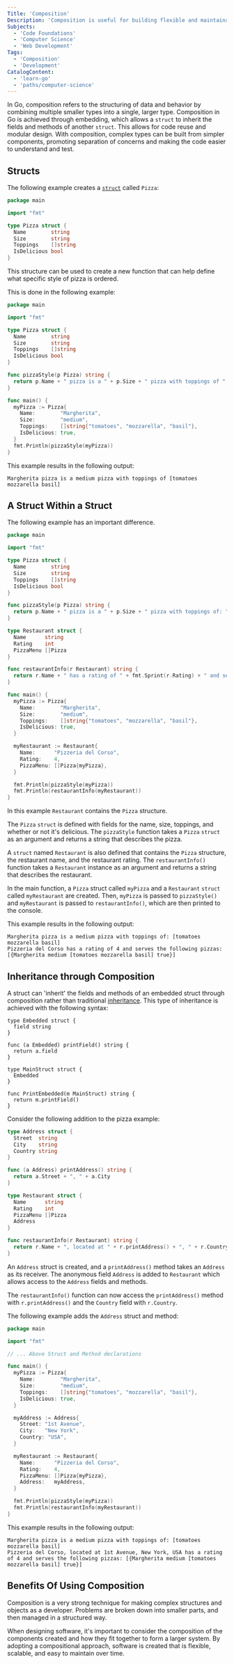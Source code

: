 ```yaml
---
Title: 'Composition'
Description: 'Composition is useful for building flexible and maintainable code.'
Subjects:
  - 'Code Foundations'
  - 'Computer Science'
  - 'Web Development'
Tags:
  - 'Composition'
  - 'Development'
CatalogContent:
  - 'learn-go'
  - 'paths/computer-science'
---
```


In Go, composition refers to the structuring of data and behavior by combining multiple smaller types into a single, larger type. Composition in Go is achieved through embedding, which allows a `struct` to inherit the fields and methods of another `struct`. This allows for code reuse and modular design. With composition, complex types can be built from simpler components, promoting separation of concerns and making the code easier to understand and test.

## Structs

The following example creates a [`struct`](https://www.codecademy.com/resources/docs/go/data-types) called `Pizza`:

```go
package main

import "fmt"

type Pizza struct {
  Name        string
  Size        string
  Toppings    []string
  IsDelicious bool
}
```

This structure can be used to create a new function that can help define what specific style of pizza is ordered.

This is done in the following example:

```go
package main

import "fmt"

type Pizza struct {
  Name        string
  Size        string
  Toppings    []string
  IsDelicious bool
}

func pizzaStyle(p Pizza) string {
  return p.Name + " pizza is a " + p.Size + " pizza with toppings of " + fmt.Sprint(p.Toppings)
}

func main() {
  myPizza := Pizza{
    Name:        "Margherita",
    Size:        "medium",
    Toppings:    []string{"tomatoes", "mozzarella", "basil"},
    IsDelicious: true,
  }
  fmt.Println(pizzaStyle(myPizza))
}
```

This example results in the following output:

```shell
Margherita pizza is a medium pizza with toppings of [tomatoes mozzarella basil]
```

## A Struct Within a Struct

The following example has an important difference.

```go
package main

import "fmt"

type Pizza struct {
  Name        string
  Size        string
  Toppings    []string
  IsDelicious bool
}

func pizzaStyle(p Pizza) string {
  return p.Name + " pizza is a " + p.Size + " pizza with toppings of: " + fmt.Sprint(p.Toppings)
}

type Restaurant struct {
  Name      string
  Rating    int
  PizzaMenu []Pizza
}

func restaurantInfo(r Restaurant) string {
  return r.Name + " has a rating of " + fmt.Sprint(r.Rating) + " and serves the following pizzas: " + fmt.Sprint(r.PizzaMenu)
}

func main() {
  myPizza := Pizza{
    Name:        "Margherita",
    Size:        "medium",
    Toppings:    []string{"tomatoes", "mozzarella", "basil"},
    IsDelicious: true,
  }

  myRestaurant := Restaurant{
    Name:      "Pizzeria del Corso",
    Rating:    4,
    PizzaMenu: []Pizza{myPizza},
  }

  fmt.Println(pizzaStyle(myPizza))
  fmt.Println(restaurantInfo(myRestaurant))
}
```

In this example `Restaurant` contains the `Pizza` structure.

The `Pizza` `struct` is defined with fields for the name, size, toppings, and whether or not it's delicious. The `pizzaStyle` function takes a `Pizza` `struct` as an argument and returns a string that describes the pizza.

A `struct` named `Restaurant` is also defined that contains the `Pizza` structure, the restaurant name, and the restaurant rating. The `restaurantInfo()` function takes a `Restaurant` instance as an argument and returns a string that describes the restaurant.

In the main function, a `Pizza` struct called `myPizza` and a `Restaurant` `struct` called `myRestaurant` are created. Then, `myPizza` is passed to `pizzaStyle()` and `myRestaurant` is passed to `restaurantInfo()`, which are then printed to the console.

This example results in the following output:

```shell
Margherita pizza is a medium pizza with toppings of: [tomatoes mozzarella basil]
Pizzeria del Corso has a rating of 4 and serves the following pizzas: [{Margherita medium [tomatoes mozzarella basil] true}]
```

## Inheritance through Composition

A struct can 'inherit' the fields and methods of an embedded struct through composition rather than traditional [inheritance](https://www.codecademy.com/resources/docs/general/programming-paradigms/inheritance). This type of inheritance is achieved with the following syntax:

```pseudo
type Embedded struct {
  field string
}

func (a Embedded) printField() string {
  return a.field
}

type MainStruct struct {
  Embedded
}

func PrintEmbedded(m MainStruct) string {
  return m.printField()
}
```

Consider the following addition to the pizza example:

```go
type Address struct {
  Street  string
  City    string
  Country string
}

func (a Address) printAddress() string {
  return a.Street + ", " + a.City
}

type Restaurant struct {
  Name      string
  Rating    int
  PizzaMenu []Pizza
  Address
}

func restaurantInfo(r Restaurant) string {
  return r.Name + ", located at " + r.printAddress() + ", " + r.Country + " has a rating of " + fmt.Sprint(r.Rating) + " and serves the following pizzas: " + fmt.Sprint(r.PizzaMenu)
}
```

An `Address` struct is created, and a `printAddress()` method takes an `Address` as its receiver. The anonymous field `Address` is added to `Restaurant` which allows access to the `Address` fields and methods.

The `restaurantInfo()` function can now access the `printAddress()` method with `r.printAddress()` and the `Country` field with `r.Country`.

The following example adds the `Address` struct and method:

```go
package main

import "fmt"

// ... Above Struct and Method declarations

func main() {
  myPizza := Pizza{
    Name:        "Margherita",
    Size:        "medium",
    Toppings:    []string{"tomatoes", "mozzarella", "basil"},
    IsDelicious: true,
  }

  myAddress := Address{
    Street: "1st Avenue",
    City:   "New York",
    Country: "USA",
  }

  myRestaurant := Restaurant{
    Name:      "Pizzeria del Corso",
    Rating:    4,
    PizzaMenu: []Pizza{myPizza},
    Address:   myAddress,
  }

  fmt.Println(pizzaStyle(myPizza))
  fmt.Println(restaurantInfo(myRestaurant))
}
```

This example results in the following output:

```shell
Margherita pizza is a medium pizza with toppings of: [tomatoes mozzarella basil]
Pizzeria del Corso, located at 1st Avenue, New York, USA has a rating of 4 and serves the following pizzas: [{Margherita medium [tomatoes mozzarella basil] true}]
```

## Benefits Of Using Composition

Composition is a very strong technique for making complex structures and objects as a developer. Problems are broken down into smaller parts, and then managed in a structured way.

When designing software, it's important to consider the composition of the components created and how they fit together to form a larger system. By adopting a compositional approach, software is created that is flexible, scalable, and easy to maintain over time.
